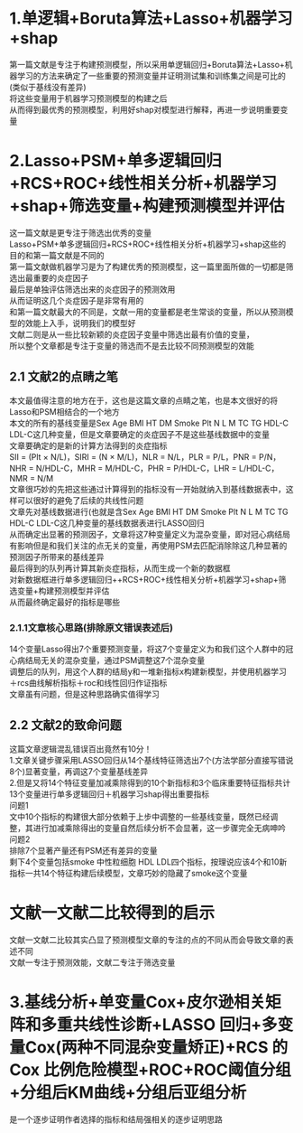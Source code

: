 # 1.单逻辑+Boruta算法+Lasso+机器学习+shap 
第一篇文献是专注于构建预测模型，所以采用单逻辑回归+Boruta算法+Lasso+机器学习的方法来确定了一些重要的预测变量并证明测试集和训练集之间是可比的(类似于基线没有差异)  
将这些变量用于机器学习预测模型的构建之后  
从而得到最优秀的预测模型，利用好shap对模型进行解释，再进一步说明重要变量  
# 2.Lasso+PSM+单多逻辑回归+RCS+ROC+线性相关分析+机器学习+shap+筛选变量+构建预测模型并评估  
这一篇文献是更专注于筛选出优秀的变量  
Lasso+PSM+单多逻辑回归+RCS+ROC+线性相关分析+机器学习+shap这些的目的和第一篇文献是不同的  
第一篇文献做机器学习是为了构建优秀的预测模型，这一篇里面所做的一切都是筛选出最重要的炎症因子  
最后是单独评估筛选出来的炎症因子的预测效用  
从而证明这几个炎症因子是非常有用的  
和第一篇文献最大的不同是，文献一用的变量都是老生常谈的变量，所以从预测模型的效能上入手，说明我们的模型好  
文献二则是从一些比较新颖的炎症因子变量中筛选出最有价值的变量，  
所以整个文章都是专注于变量的筛选而不是去比较不同预测模型的效能  
## 2.1 文献2的点睛之笔  
本文最值得注意的地方在于，这也是这篇文章的点睛之笔，也是本文很好的将Lasso和PSM相结合的一个地方  
本文的所有的基线变量是Sex Age BMI HT DM Smoke Plt N L M TC TG HDL-C LDL-C这几种变量，但是文章要确定的炎症因子不是这些基线数据中的变量  
文章要确定的是新的计算方法得到的炎症指标  
SII = (Plt × N/L)，SIRI = (N × M/L)，NLR = N/L，PLR = P/L，PNR = P/N，NHR = N/HDL-C，MHR = M/HDL-C，PHR = P/HDL-C，LHR = L/HDL-C，NMR = N/M  
文章很巧妙的先把这些通过计算得到的指标没有一开始就纳入到基线数据表中，这样可以很好的避免了后续的共线性问题  
文章先对基线数据进行(也就是含Sex Age BMI HT DM Smoke Plt N L M TC TG HDL-C LDL-C这几种变量的基线数据表进行LASSO回归  
从而确定出显著的预测因子，文章将这7种变量定义为混杂变量，即对冠心病结局有影响但是和我们关注的点无关的变量，再使用PSM去匹配消除除这几种显著的预测因子所带来的基线差异    
最后得到的队列再计算其新炎症指标，从而生成一个新的数据框  
对新数据框进行单多逻辑回归++RCS+ROC+线性相关分析+机器学习+shap+筛选变量+构建预测模型并评估  
从而最终确定最好的指标是哪些  

### 2.1.1文章核心思路(排除原文错误表述后)
14个变量Lasso得出7个重要预测变量，将这7个变量定义为和我们这个人群中的冠心病结局无关的混杂变量，通过PSM调整这7个混杂变量  
调整后的队列，用这个人群的结局y和一堆新指标x构建新模型，并使用机器学习＋rcs曲线解析指标＋roc和线性回归作证指标  
文章虽有问题，但是这种思路确实值得学习  

## 2.2 文献2的致命问题  
这篇文章逻辑混乱错误百出竟然有10分！  
1.文章关键步骤采用LASSO回归从14个基线特征筛选出7个(方法学部分直接写错说8个)显著变量，再调这7个变量基线差异  
2.但是又将14个特征变量加减乘除得到的10个新指标和3个临床重要特征指标共计13个变量进行单多逻辑回归＋机器学习shap得出重要指标  
问题1  
文中10个指标的构建很大部分依赖于上步中调整的一些基线变量，既然已经调整，其进行加减乘除得出的变量自然后续分析不会显著，这一步骤完全无病呻吟  
问题2  
排除7个显著产量还有PSM还有差异的变量  
剩下4个变量包括smoke 中性粒细胞 HDL LDL四个指标，按理说应该4个和10新指标一共14个特征构建后续模型，文章巧妙的隐藏了smoke这个变量  

 # 文献一文献二比较得到的启示 
 文献一文献二比较其实凸显了预测模型文章的专注的点的不同从而会导致文章的表述不同  
 文献一专注于预测效能，文献二专注于筛选变量  

 # 3.基线分析+单变量Cox+⽪尔逊相关矩阵和多重共线性诊断+LASSO 回归+多变量Cox(两种不同混杂变量矫正)+RCS 的 Cox ⽐例危险模型+ROC+ROC阈值分组+分组后KM曲线+分组后亚组分析  
 是一个逐步证明作者选择的指标和结局强相关的逐步证明思路
 


